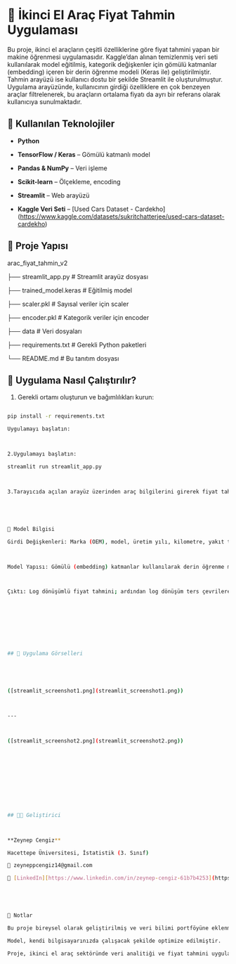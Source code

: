 # 🚗 İkinci El Araç Fiyat Tahmin Uygulaması



Bu proje, ikinci el araçların çeşitli özelliklerine göre fiyat tahmini yapan bir makine öğrenmesi uygulamasıdır. Kaggle’dan alınan temizlenmiş veri seti kullanılarak model eğitilmiş, kategorik değişkenler için gömülü katmanlar (embedding) içeren bir derin öğrenme modeli (Keras ile) geliştirilmiştir. Tahmin arayüzü ise kullanıcı dostu bir şekilde Streamlit ile oluşturulmuştur.
Uygulama arayüzünde, kullanıcının girdiği özelliklere en çok benzeyen araçlar filtrelenerek, bu araçların ortalama fiyatı da ayrı bir referans olarak kullanıcıya sunulmaktadır.



## 🔧 Kullanılan Teknolojiler



- **Python**

- **TensorFlow / Keras** – Gömülü katmanlı model

- **Pandas \& NumPy** – Veri işleme

- **Scikit-learn** – Ölçekleme, encoding

- **Streamlit** – Web arayüzü

- **Kaggle Veri Seti** – \[Used Cars Dataset - Cardekho](https://www.kaggle.com/datasets/sukritchatterjee/used-cars-dataset-cardekho)





## 📂 Proje Yapısı



arac_fiyat_tahmin_v2

├── streamlit_app.py # Streamlit arayüz dosyası

├── trained_model.keras # Eğitilmiş model

├── scaler.pkl # Sayısal veriler için scaler

├── encoder.pkl # Kategorik veriler için encoder

├── data # Veri dosyaları 

├── requirements.txt # Gerekli Python paketleri

└── README.md # Bu tanıtım dosyası







## 🚀 Uygulama Nasıl Çalıştırılır?



1. Gerekli ortamı oluşturun ve bağımlılıkları kurun:

  ```bash

  pip install -r requirements.txt

Uygulamayı başlatın:



2.Uygulamayı başlatın:

streamlit run streamlit_app.py



3.Tarayıcıda açılan arayüz üzerinden araç bilgilerini girerek fiyat tahmini alın.





🧠 Model Bilgisi

Girdi Değişkenleri: Marka (OEM), model, üretim yılı, kilometre, yakıt türü, vites tipi, kasa tipi, sahibi sayısı vb.



Model Yapısı: Gömülü (embedding) katmanlar kullanılarak derin öğrenme modeli kurulmuştur.



Çıktı: Log dönüşümlü fiyat tahmini; ardından log dönüşüm ters çevrilerek gerçek fiyat değeri hesaplanır.









## 📸 Uygulama Görselleri





([streamlit_screenshot1.png](streamlit_screenshot1.png))



---



([streamlit_screenshot2.png](streamlit_screenshot2.png))











## 👩‍💻 Geliştirici



**Zeynep Cengiz**  

Hacettepe Üniversitesi, İstatistik (3. Sınıf)  

📧 zeyneppcengiz14@gmail.com  

📎 [LinkedIn][https://www.linkedin.com/in/zeynep-cengiz-61b7b4253](https://www.linkedin.com/in/zeynep-cengiz-61b7b4253)





📝 Notlar

Bu proje bireysel olarak geliştirilmiş ve veri bilimi portföyüne eklenmek üzere hazırlanmıştır.

Model, kendi bilgisayarınızda çalışacak şekilde optimize edilmiştir.

Proje, ikinci el araç sektöründe veri analitiği ve fiyat tahmini uygulamaları için temel bir örnek teşkil etmektedir.

